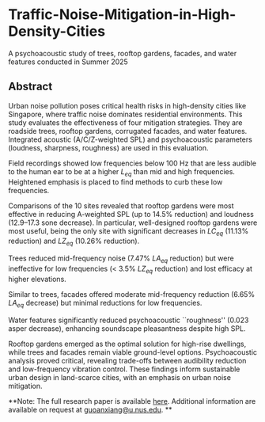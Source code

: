 # Traffic-Noise-Mitigation-in-High-Density-Cities
A psychoacoustic study of trees, rooftop gardens, facades, and water features conducted in Summer 2025

## Abstract
Urban noise pollution poses critical health risks in high-density cities like Singapore, where traffic noise dominates residential environments. This study evaluates the effectiveness of four mitigation strategies. They are roadside trees, rooftop gardens, corrugated facades, and water features. Integrated acoustic (A/C/Z-weighted SPL) and psychoacoustic parameters (loudness, sharpness, roughness) are used in this evaluation. 

Field recordings showed low frequencies below 100 Hz that are less audible to the human ear to be at a higher $L_{eq}$ than mid and high frequencies. Heightened emphasis is placed to find methods to curb these low frequencies. 

Comparisons of the 10 sites revealed that rooftop gardens were most effective in reducing A-weighted SPL (up to 14.5\% reduction) and loudness (12.9–17.3 sone decrease). In particular, well-designed rooftop gardens were most useful, being the only site with significant decreases in $LC_{eq}$ (11.13\% reduction) and $LZ_{eq}$ (10.26\% reduction).

Trees reduced mid-frequency noise (7.47\% $LA_{eq}$ reduction) but were ineffective for low frequencies (< 3.5\% $LZ_{eq}$ reduction) and lost efficacy at higher elevations.

Similar to trees, facades offered moderate mid-frequency reduction (6.65\% $LA_{eq}$ decrease) but minimal reductions for low frequencies.

Water features significantly reduced psychoacoustic ``roughness'' (0.023 asper decrease), enhancing soundscape pleasantness despite high SPL.

Rooftop gardens emerged as the optimal solution for high-rise dwellings, while trees and facades remain viable ground-level options. Psychoacoustic analysis proved critical, revealing trade-offs between audibility reduction and low-frequency vibration control. These findings inform sustainable urban design in land-scarce cities, with an emphasis on urban noise mitigation.


**Note: The full research paper is available [here](https://github.com/guoanxiang/Traffic-Noise-Mitigation-in-High-Density-Cities/blob/main/main.pdf). Additional information are available on request at [guoanxiang@u.nus.edu](guoanxiang@u.nus.edu). 
**
